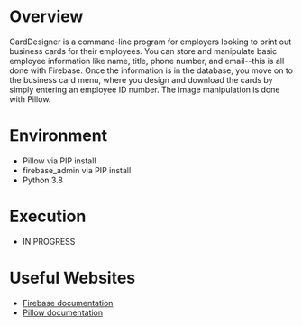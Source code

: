 # Overview
CardDesigner is a command-line program for employers looking to print out business cards for their employees. 
You can store and manipulate basic employee information like name, title, phone number, and email--this is all done with 
Firebase. Once the information is in the database, you move on to the business card menu, where you design and download
the cards by simply entering an employee ID number. The image manipulation is done with Pillow.


# Environment
* Pillow via PIP install
* firebase_admin via PIP install
* Python 3.8


# Execution

* IN PROGRESS

# Useful Websites
* [Firebase documentation](https://firebase.google.com/docs/guides)
* [Pillow documentation](https://pillow.readthedocs.io/en/stable/)
